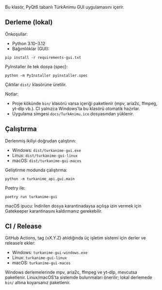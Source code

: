Bu klasör, PyQt6 tabanlı TürkAnimu GUI uygulamasını içerir.

## Derleme (lokal)

Önkoşullar:
- Python 3.10–3.12
- Bağımlılıklar (GUI):

```
pip install -r requirements-gui.txt
```

PyInstaller ile tek dosya (spec):

```
python -m PyInstaller pyinstaller.spec
```

Çıktılar `dist/` klasörüne üretilir.

Notlar:
- Proje kökünde `bin/` klasörü varsa içeriği paketlenir (mpv, aria2c, ffmpeg, yt-dlp vb.). CI yalnızca Windows’ta bu klasörü otomatik hazırlar.
- Uygulama simgesi `docs/TurkAnimu.ico` dosyasından yüklenir.

## Çalıştırma

Derlenmiş ikiliyi doğrudan çalıştırın:
- Windows: `dist/turkanime-gui.exe`
- Linux: `dist/turkanime-gui-linux`
- macOS: `dist/turkanime-gui-macos`

Geliştirme modunda çalıştırma:

```
python -m turkanime_api.gui.main
```

Poetry ile:

```
poetry run turkanime-gui
```

macOS ipucu: İndirilen dosya karantinadaysa açılışa izin vermek için Gatekeeper karantinasını kaldırmanız gerekebilir.

## CI / Release

GitHub Actions, tag (vX.Y.Z) atıldığında üç işletim sistemi için derler ve release’e ekler:
- Windows: `turkanime-gui-windows.exe`
- Linux: `turkanime-gui-linux`
- macOS: `turkanime-gui-macos`

Windows derlemelerinde mpv, aria2c, ffmpeg ve yt-dlp, mevcutsa paketlenir. Linux/macOS’ta sistemde bulunmaları önerilir; lokal derlemede `bin/` altına koyarsanız paketlenir.
